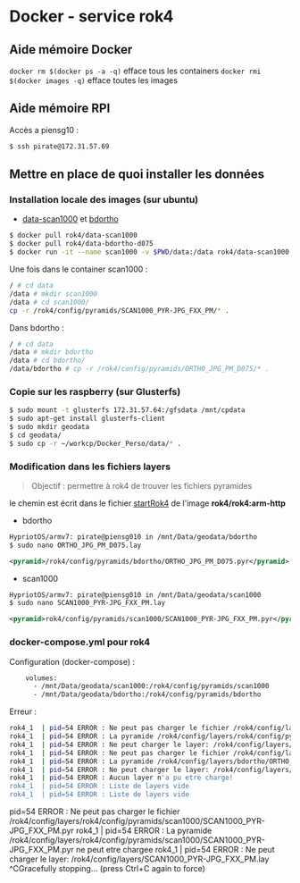 # Docker - service rok4

## Aide mémoire Docker

`docker rm $(docker ps -a -q)` efface tous les containers
`docker rmi $(docker images -q)` efface toutes les images

## Aide mémoire RPI
Accès a piensg10 :

``` sh
$ ssh pirate@172.31.57.69
```

## Mettre en place de quoi installer les données

### Installation locale des images (sur ubuntu) 

* [data-scan1000](https://hub.docker.com/r/rok4/data-scan1000/) et [bdortho](https://hub.docker.com/r/rok4/data-bdortho-d075/)

``` sh
$ docker pull rok4/data-scan1000
$ docker pull rok4/data-bdortho-d075
$ docker run -it --name scan1000 -v $PWD/data:/data rok4/data-scan1000 /bin/sh
``` 

Une fois dans le container scan1000 :
``` sh
/ # cd data
/data # mkdir scan1000
/data # cd scan1000/
cp -r /rok4/config/pyramids/SCAN1000_PYR-JPG_FXX_PM/* .
```

Dans bdortho :
``` sh
/ # cd data
/data # mkdir bdortho
/data # cd bdortho/
/data/bdortho # cp -r /rok4/config/pyramids/ORTHO_JPG_PM_D075/* .
```

### Copie sur les raspberry (sur Glusterfs)

``` sh
$ sudo mount -t glusterfs 172.31.57.64:/gfsdata /mnt/cpdata
$ sudo apt-get install glusterfs-client
$ sudo mkdir geodata
$ cd geodata/
$ sudo cp -r ~/workcp/Docker_Perso/data/* .
``` 
### Modification dans les fichiers layers

> Objectif : permettre à rok4 de trouver les fichiers pyramides

le chemin est écrit dans le fichier [startRok4](https://github.com/tcoupin/docker-rok4/blob/master/startRok4.sh) de l'image **rok4/rok4:arm-http**


* bdortho

``` sh
HypriotOS/armv7: pirate@piensg010 in /mnt/Data/geodata/bdortho
$ sudo nano ORTHO_JPG_PM_D075.lay 
```


``` xml
<pyramid>/rok4/config/pyramids/bdortho/ORTHO_JPG_PM_D075.pyr</pyramid>
``` 

* scan1000

``` sh
HypriotOS/armv7: pirate@piensg010 in /mnt/Data/geodata/scan1000
$ sudo nano SCAN1000_PYR-JPG_FXX_PM.lay
```


``` xml
<pyramid>rok4/config/pyramids/scan1000/SCAN1000_PYR-JPG_FXX_PM.pyr</pyramid>
```

### docker-compose.yml pour rok4

Configuration (docker-compose) :
``` sh
    volumes:
      - /mnt/Data/geodata/scan1000:/rok4/config/pyramids/scan1000
      - /mnt/Data/geodata/bdortho:/rok4/config/pyramids/bdortho
```

Erreur :
``` sh
rok4_1  | pid=54 ERROR : Ne peut pas charger le fichier /rok4/config/layers/rok4/config/pyramids/scan1000/SCAN1000_PYR-JPG_FXX_PM.pyr
rok4_1  | pid=54 ERROR : La pyramide /rok4/config/layers/rok4/config/pyramids/scan1000/SCAN1000_PYR-JPG_FXX_PM.pyr ne peut etre chargee
rok4_1  | pid=54 ERROR : Ne peut charger le layer: /rok4/config/layers/SCAN1000_PYR-JPG_FXX_PM.lay
rok4_1  | pid=54 ERROR : Ne peut pas charger le fichier /rok4/config/layers/bdortho/ORTHO_JPG_PM_D075.pyr
rok4_1  | pid=54 ERROR : La pyramide /rok4/config/layers/bdortho/ORTHO_JPG_PM_D075.pyr ne peut etre chargee
rok4_1  | pid=54 ERROR : Ne peut charger le layer: /rok4/config/layers/ORTHO_JPG_PM_D075.lay
rok4_1  | pid=54 ERROR : Aucun layer n'a pu etre charge!
rok4_1  | pid=54 ERROR : Liste de layers vide
rok4_1  | pid=54 ERROR : Liste de layers vide
```




pid=54 ERROR : Ne peut pas charger le fichier /rok4/config/layers/rok4/config/pyramids/scan1000/SCAN1000_PYR-JPG_FXX_PM.pyr
rok4_1  | pid=54 ERROR : La pyramide /rok4/config/layers/rok4/config/pyramids/scan1000/SCAN1000_PYR-JPG_FXX_PM.pyr ne peut etre chargee
rok4_1  | pid=54 ERROR : Ne peut charger le layer: /rok4/config/layers/SCAN1000_PYR-JPG_FXX_PM.lay
^CGracefully stopping... (press Ctrl+C again to force)
